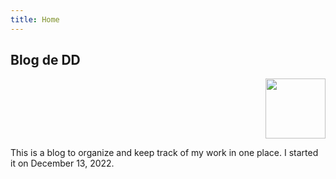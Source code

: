 ```yaml
---
title: Home
---
```

## Blog de DD
<img src="/_index_files/figure-html/unnamed-chunk-1-1.png" width="96" style="display: block; margin: auto 0 auto auto;" />

This is a blog to organize and keep track of my work in one place.  I started it on December 13, 2022.  
